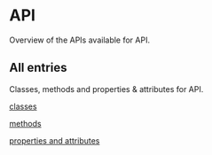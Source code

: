 [
This is a templated file. Adding content to this file may result in it being
reverted. Instead, if you want to place additional content, create an
"overview_content.md" file in `docs/` directory. The Sphinx tool will
pick up on the content and merge the content.
]: #

#  API

Overview of the APIs available for  API.

## All entries

Classes, methods and properties & attributes for
 API.

[classes](https://cloud.google.com/python/docs/reference/google-cloud-cloudsecuritycompliance/latest/summary_class.html)

[methods](https://cloud.google.com/python/docs/reference/google-cloud-cloudsecuritycompliance/latest/summary_method.html)

[properties and
attributes](https://cloud.google.com/python/docs/reference/google-cloud-cloudsecuritycompliance/latest/summary_property.html)
